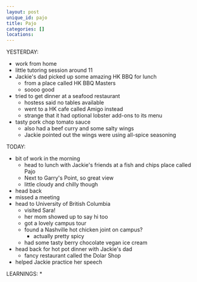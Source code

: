 ```yaml
---
layout: post
unique_id: pajo
title: Pajo
categories: []
locations: 
---
```


YESTERDAY:
* work from home
* little tutoring session around 11
* Jackie's dad picked up some amazing HK BBQ for lunch
  * from a place called HK BBQ Masters
  * soooo good
* tried to get dinner at a seafood restaurant
  * hostess said no tables available
  * went to a HK cafe called Amigo instead
  * strange that it had optional lobster add-ons to its menu
* tasty pork chop tomato sauce
  * also had a beef curry and some salty wings
  * Jackie pointed out the wings were using all-spice seasoning

TODAY:
* bit of work in the morning
  * head to lunch with Jackie's friends at a fish and chips place called Pajo
  * Next to Garry's Point, so great view
  * little cloudy and chilly though
* head back
* missed a meeting
* head to University of British Columbia
  * visited Sara!
  * her mom showed up to say hi too
  * got a lovely campus tour
  * found a Nashville hot chicken joint on campus?
    * actually pretty spicy
  * had some tasty berry chocolate vegan ice cream
* head back for hot pot dinner with Jackie's dad
  * fancy restaurant called the Dolar Shop
* helped Jackie practice her speech

LEARNINGS:
* 
